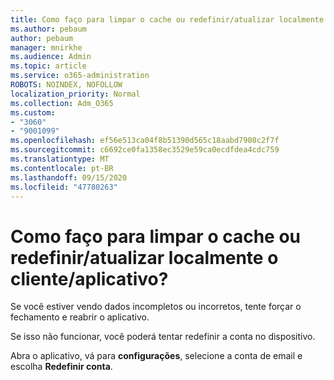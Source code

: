 ```yaml
---
title: Como faço para limpar o cache ou redefinir/atualizar localmente o cliente/aplicativo?
ms.author: pebaum
author: pebaum
manager: mnirkhe
ms.audience: Admin
ms.topic: article
ms.service: o365-administration
ROBOTS: NOINDEX, NOFOLLOW
localization_priority: Normal
ms.collection: Adm_O365
ms.custom:
- "3060"
- "9001099"
ms.openlocfilehash: ef56e513ca04f8b51390d565c18aabd7908c2f7f
ms.sourcegitcommit: c6692ce0fa1358ec3529e59ca0ecdfdea4cdc759
ms.translationtype: MT
ms.contentlocale: pt-BR
ms.lasthandoff: 09/15/2020
ms.locfileid: "47780263"
---
```

# <a name="how-do-i-clear-the-cache-or-locally-resetrefresh-the-clientapp"></a>Como faço para limpar o cache ou redefinir/atualizar localmente o cliente/aplicativo?

Se você estiver vendo dados incompletos ou incorretos, tente forçar o fechamento e reabrir o aplicativo.  

Se isso não funcionar, você poderá tentar redefinir a conta no dispositivo.
 
Abra o aplicativo, vá para **configurações**, selecione a conta de email e escolha **Redefinir conta**.